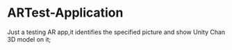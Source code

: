 # ARTest-Application

Just a testing AR app,it identifies the specified picture and show Unity Chan 3D model on it;
